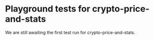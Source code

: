 # Playground tests for crypto-price-and-stats
We are still awaiting the first test run for crypto-price-and-stats.

